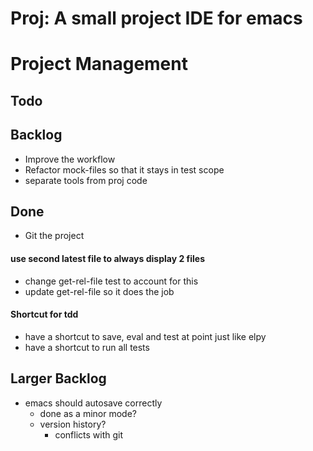 # Proj: A small project IDE for emacs

# Project Management
## Todo
## Backlog
- Improve the workflow
- Refactor mock-files so that it stays in test scope
- separate tools from proj code



## Done
+ Git the project
#### use second latest file to always display 2 files ####

  + change get-rel-file test to account for this
  + update get-rel-file so it does the job
#### Shortcut for tdd
+ have a shortcut to save, eval and test at point just like elpy
+ have a shortcut to run all tests



## Larger Backlog
- emacs should autosave correctly
  - done as a minor mode?
  - version history?
	- conflicts with git

	
